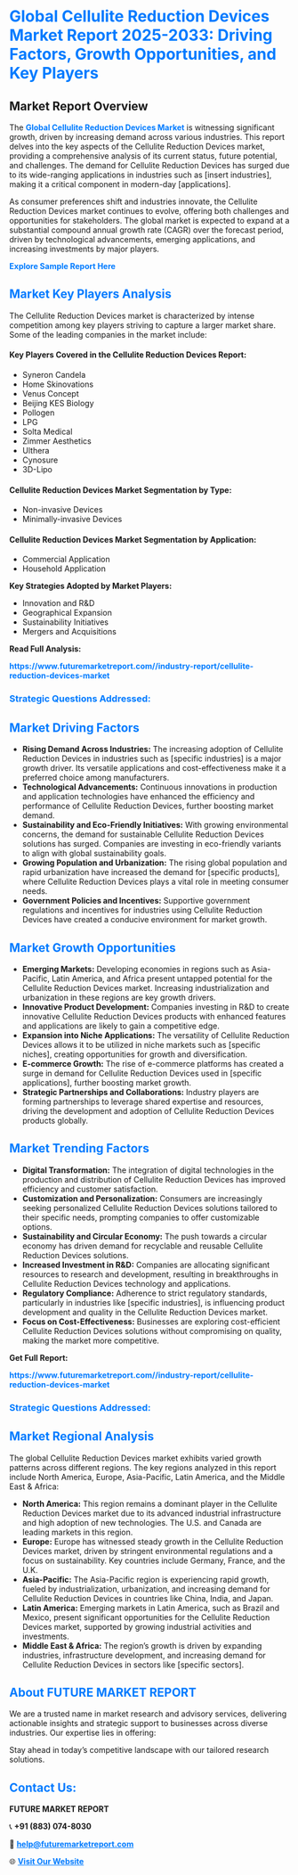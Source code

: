 <h1 style="color: #007BFF;">Global Cellulite Reduction Devices Market Report 2025-2033: Driving Factors, Growth Opportunities, and Key Players</h1>

<section id="overview">
<h2>Market Report Overview</h2>
<p>The <a href="https://www.futuremarketreport.com//industry-report/cellulite-reduction-devices-market" style="color: #007BFF; text-decoration: none;"><strong>Global Cellulite Reduction Devices Market</strong></a> is witnessing significant growth, driven by increasing demand across various industries. This report delves into the key aspects of the Cellulite Reduction Devices market, providing a comprehensive analysis of its current status, future potential, and challenges. The demand for Cellulite Reduction Devices has surged due to its wide-ranging applications in industries such as [insert industries], making it a critical component in modern-day [applications].</p>
<p>As consumer preferences shift and industries innovate, the Cellulite Reduction Devices market continues to evolve, offering both challenges and opportunities for stakeholders. The global market is expected to expand at a substantial compound annual growth rate (CAGR) over the forecast period, driven by technological advancements, emerging applications, and increasing investments by major players.</p>
</section>

<section id="overview">
<p><a href="https://www.futuremarketreport.com//request-sample/reportId=80120" style="color: #007BFF; text-decoration: none;"><strong>Explore Sample Report Here</strong></a></p>
</section>

<section id="key-players">
<h2 style="color: #007BFF;">Market Key Players Analysis</h2>
<p>The Cellulite Reduction Devices market is characterized by intense competition among key players striving to capture a larger market share. Some of the leading companies in the market include:</p>
<h4>Key Players Covered in the Cellulite Reduction Devices Report:</h4>
<ul><li>Syneron Candela</li><li>Home Skinovations</li><li>Venus Concept</li><li>Beijing KES Biology</li><li>Pollogen</li><li>LPG</li><li>Solta Medical</li><li>Zimmer Aesthetics</li><li>Ulthera</li><li>Cynosure</li><li>3D-Lipo</li></ul>
<h4>Cellulite Reduction Devices Market Segmentation by Type:</h4>
<ul><li>Non-invasive Devices</li><li>Minimally-invasive Devices</li></ul>

<h4>Cellulite Reduction Devices Market Segmentation by Application:</h4>
<ul><li>Commercial Application</li><li>Household Application</li></ul>
<p><strong>Key Strategies Adopted by Market Players:</strong></p>
<ul>
<li>Innovation and R&D</li>
<li>Geographical Expansion</li>
<li>Sustainability Initiatives</li>
<li>Mergers and Acquisitions</li>
</ul>
</section>

<section>
<p><strong>Read Full Analysis: </strong></p><a href="https://www.futuremarketreport.com//industry-report/cellulite-reduction-devices-market" style="color: #007BFF; text-decoration: none;"><strong>https://www.futuremarketreport.com//industry-report/cellulite-reduction-devices-market</strong></a>
<h3 style="color: #007BFF;">Strategic Questions Addressed:</h3>
</section>

<section id="driving-factors">
<h2 style="color: #007BFF;">Market Driving Factors</h2>
<ul>
<li><strong>Rising Demand Across Industries:</strong> The increasing adoption of Cellulite Reduction Devices in industries such as [specific industries] is a major growth driver. Its versatile applications and cost-effectiveness make it a preferred choice among manufacturers.</li>
<li><strong>Technological Advancements:</strong> Continuous innovations in production and application technologies have enhanced the efficiency and performance of Cellulite Reduction Devices, further boosting market demand.</li>
<li><strong>Sustainability and Eco-Friendly Initiatives:</strong> With growing environmental concerns, the demand for sustainable Cellulite Reduction Devices solutions has surged. Companies are investing in eco-friendly variants to align with global sustainability goals.</li>
<li><strong>Growing Population and Urbanization:</strong> The rising global population and rapid urbanization have increased the demand for [specific products], where Cellulite Reduction Devices plays a vital role in meeting consumer needs.</li>
<li><strong>Government Policies and Incentives:</strong> Supportive government regulations and incentives for industries using Cellulite Reduction Devices have created a conducive environment for market growth.</li>
</ul>
</section>

<section id="growth-opportunities">
<h2 style="color: #007BFF;">Market Growth Opportunities</h2>
<ul>
<li><strong>Emerging Markets:</strong> Developing economies in regions such as Asia-Pacific, Latin America, and Africa present untapped potential for the Cellulite Reduction Devices market. Increasing industrialization and urbanization in these regions are key growth drivers.</li>
<li><strong>Innovative Product Development:</strong> Companies investing in R&D to create innovative Cellulite Reduction Devices products with enhanced features and applications are likely to gain a competitive edge.</li>
<li><strong>Expansion into Niche Applications:</strong> The versatility of Cellulite Reduction Devices allows it to be utilized in niche markets such as [specific niches], creating opportunities for growth and diversification.</li>
<li><strong>E-commerce Growth:</strong> The rise of e-commerce platforms has created a surge in demand for Cellulite Reduction Devices used in [specific applications], further boosting market growth.</li>
<li><strong>Strategic Partnerships and Collaborations:</strong> Industry players are forming partnerships to leverage shared expertise and resources, driving the development and adoption of Cellulite Reduction Devices products globally.</li>
</ul>
</section>

<section id="trending-factors">
<h2 style="color: #007BFF;">Market Trending Factors</h2>
<ul>
<li><strong>Digital Transformation:</strong> The integration of digital technologies in the production and distribution of Cellulite Reduction Devices has improved efficiency and customer satisfaction.</li>
<li><strong>Customization and Personalization:</strong> Consumers are increasingly seeking personalized Cellulite Reduction Devices solutions tailored to their specific needs, prompting companies to offer customizable options.</li>
<li><strong>Sustainability and Circular Economy:</strong> The push towards a circular economy has driven demand for recyclable and reusable Cellulite Reduction Devices solutions.</li>
<li><strong>Increased Investment in R&D:</strong> Companies are allocating significant resources to research and development, resulting in breakthroughs in Cellulite Reduction Devices technology and applications.</li>
<li><strong>Regulatory Compliance:</strong> Adherence to strict regulatory standards, particularly in industries like [specific industries], is influencing product development and quality in the Cellulite Reduction Devices market.</li>
<li><strong>Focus on Cost-Effectiveness:</strong> Businesses are exploring cost-efficient Cellulite Reduction Devices solutions without compromising on quality, making the market more competitive.</li>
</ul>
</section>

<section>
<p><strong>Get Full Report: </strong></p><a href="https://www.futuremarketreport.com//industry-report/cellulite-reduction-devices-market" style="color: #007BFF; text-decoration: none;"><strong>https://www.futuremarketreport.com//industry-report/cellulite-reduction-devices-market</strong></a>
<h3 style="color: #007BFF;">Strategic Questions Addressed:</h3>
</section>


<section id="regional-analysis">
<h2 style="color: #007BFF;">Market Regional Analysis</h2>
<p>The global Cellulite Reduction Devices market exhibits varied growth patterns across different regions. The key regions analyzed in this report include North America, Europe, Asia-Pacific, Latin America, and the Middle East & Africa:</p>
<ul>
<li><strong>North America:</strong> This region remains a dominant player in the Cellulite Reduction Devices market due to its advanced industrial infrastructure and high adoption of new technologies. The U.S. and Canada are leading markets in this region.</li>
<li><strong>Europe:</strong> Europe has witnessed steady growth in the Cellulite Reduction Devices market, driven by stringent environmental regulations and a focus on sustainability. Key countries include Germany, France, and the U.K.</li>
<li><strong>Asia-Pacific:</strong> The Asia-Pacific region is experiencing rapid growth, fueled by industrialization, urbanization, and increasing demand for Cellulite Reduction Devices in countries like China, India, and Japan.</li>
<li><strong>Latin America:</strong> Emerging markets in Latin America, such as Brazil and Mexico, present significant opportunities for the Cellulite Reduction Devices market, supported by growing industrial activities and investments.</li>
<li><strong>Middle East & Africa:</strong> The region’s growth is driven by expanding industries, infrastructure development, and increasing demand for Cellulite Reduction Devices in sectors like [specific sectors].</li>
</ul>
</section>

<footer>
<h2 style="color: #007BFF;">About FUTURE MARKET REPORT</h2>
<p>We are a trusted name in market research and advisory services, delivering actionable insights and strategic support to businesses across diverse industries. Our expertise lies in offering:</p>

<p>Stay ahead in today’s competitive landscape with our tailored research solutions.</p>

<h2 style="color: #007BFF;">Contact Us:</h2>
<p><strong>FUTURE MARKET REPORT</strong></p>
<p>📞 <strong>+91 (883) 074-8030</strong></p>
<p>📧 <strong><a href="mailto:help@futuremarketreport.com" style="color: #007BFF;">help@futuremarketreport.com</a></strong></p>
<p>🌐 <strong><a href="https://www.futuremarketreport.com/" style="color: #007BFF;">Visit Our Website</a></strong></p>
</footer>